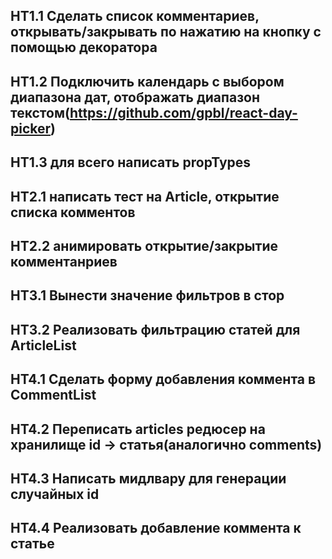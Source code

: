 ## HT1.1 Сделать список комментариев, открывать/закрывать по нажатию на кнопку с помощью декоратора
## HT1.2 Подключить календарь с выбором диапазона дат, отображать диапазон текстом(https://github.com/gpbl/react-day-picker)
## HT1.3 для всего написать propTypes

## HT2.1 написать тест на Article, открытие списка комментов
## HT2.2 анимировать открытие/закрытие комментанриев

## HT3.1 Вынести значение фильтров в стор
## HT3.2 Реализовать фильтрацию статей для ArticleList

## HT4.1 Сделать форму добавления коммента в CommentList
## HT4.2 Переписать articles редюсер на хранилище id -> статья(аналогично comments)
## HT4.3 Написать мидлвару для генерации случайных id
## HT4.4 Реализовать добавление коммента к статье